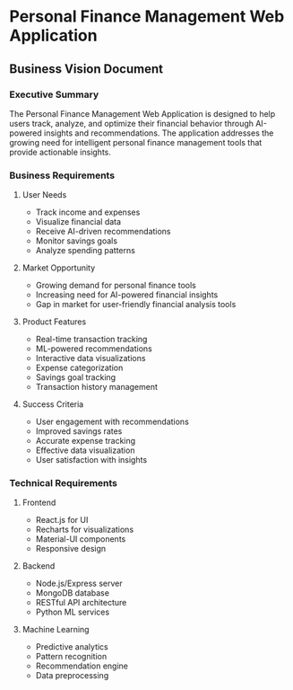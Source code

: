 # Personal Finance Management Web Application
## Business Vision Document

### Executive Summary
The Personal Finance Management Web Application is designed to help users track, analyze, and optimize their financial behavior through AI-powered insights and recommendations. The application addresses the growing need for intelligent personal finance management tools that provide actionable insights.

### Business Requirements
1. User Needs
   - Track income and expenses
   - Visualize financial data
   - Receive AI-driven recommendations
   - Monitor savings goals
   - Analyze spending patterns

2. Market Opportunity
   - Growing demand for personal finance tools
   - Increasing need for AI-powered financial insights
   - Gap in market for user-friendly financial analysis tools

3. Product Features
   - Real-time transaction tracking
   - ML-powered recommendations
   - Interactive data visualizations
   - Expense categorization
   - Savings goal tracking
   - Transaction history management

4. Success Criteria
   - User engagement with recommendations
   - Improved savings rates
   - Accurate expense tracking
   - Effective data visualization
   - User satisfaction with insights

### Technical Requirements
1. Frontend
   - React.js for UI
   - Recharts for visualizations
   - Material-UI components
   - Responsive design

2. Backend
   - Node.js/Express server
   - MongoDB database
   - RESTful API architecture
   - Python ML services

3. Machine Learning
   - Predictive analytics
   - Pattern recognition
   - Recommendation engine
   - Data preprocessing